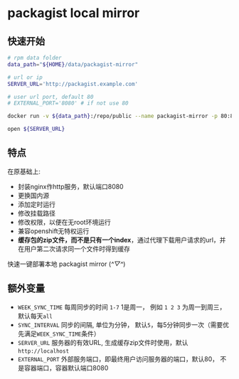 # packagist local mirror

## 快速开始

```sh
# rpm data folder
data_path="${HOME}/data/packagist-mirror"

# url or ip 
SERVER_URL='http://packagist.example.com'

# user url port, default 80
# EXTERNAL_PORT='8080' # if not use 80

docker run -v ${data_path}:/repo/public --name packagist-mirror -p 80:8080  -e SERVER_URL=${SERVER_URL} -e EXTERNAL_PORT=${EXTERNAL_PORT} -d klzsysy/packagist-mirror

open ${SERVER_URL}
```

## 特点

在原基础上:

- 封装nginx作http服务，默认端口8080
- 更换国内源
- 添加定时运行
- 修改挂载路径
- 修改权限，以便在无root环境运行
- 兼容openshift无特权运行
- **缓存包的zip文件，而不是只有一个index**，通过代理下载用户请求的url，并在用户第二次请求同一个文件时得到缓存

快速一键部署本地 packagist mirror (*^▽^*)

## 额外变量

- `WEEK_SYNC_TIME` 每周同步的时间 `1-7` 1是周一， 例如 `1 2 3` 为周一到周三，默认每天`all`
- `SYNC_INTERVAL` 同步的间隔, 单位为分钟， 默认`5`，每5分钟同步一次（需要优先满足`WEEK_SYNC_TIME`条件）
- `SERVER_URL` 服务器的有效URL, 生成缓存zip文件时使用，默认`http://localhost`
- `EXTERNAL_PORT` 外部服务端口，即最终用户访问服务器的端口，默认80， 不是容器端口，容器默认端口8080

